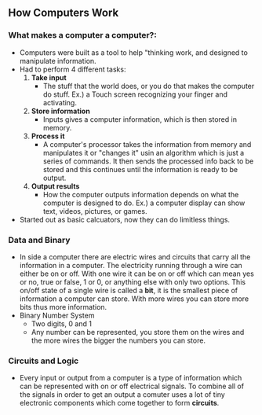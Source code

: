 ## How Computers Work

### What makes a computer a computer?:
- Computers were built as a tool to help "thinking work, and designed to manipulate information.
- Had to perform 4 different tasks:
    1. **Take input**
        - The stuff that the world does, or you do that makes the computer do stuff. Ex.) a Touch screen recognizing your finger and activating.
    1. **Store information** 
        - Inputs gives a computer information, which is then stored in memory. 
    1. **Process it**
        - A computer's processor takes the information from memory and manipulates it or "changes it" usin an algorithm which is just a series of commands. It then sends the processed info back to be stored and this continues until the information is ready to be output.
    1. **Output results**
        - How the computer outputs information depends on what the computer is designed to do. Ex.) a computer display can show text, videos, pictures, or games.
- Started out as basic calcuators, now they can do limitless things.

### Data and Binary
- In side a computer there are electric wires and circuits that carry all the information in a computer. The electricity running through a wire can either be on or off. With one wire it can be on or off which can mean yes or no, true or false, 1 or 0, or anything else with only two options. 
This on/off state of a single wire is called a **bit**, it is the smallest piece of information a computer can store. With more wires you can store more bits thus more information.
- Binary Number System
    - Two digits, 0 and 1
    - Any number can be represented, you store them on the wires and the more wires the bigger the numbers you can store. 

### Circuits and Logic

- Every input or output from a computer is a type of information which can be represented with on or off electrical signals. To combine all of the signals in order to get an output a comuter uses a lot of tiny electronic components which come together to form **circuits**.
